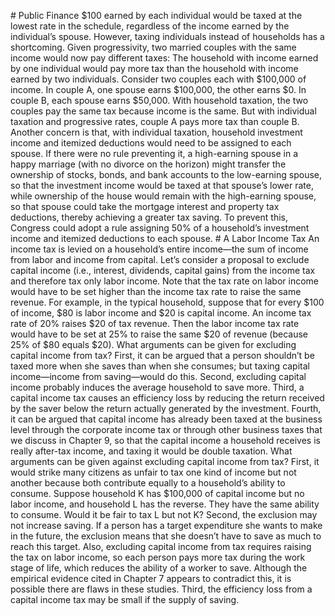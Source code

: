\# Public Finance $100 earned by each individual would be taxed at the lowest rate in the schedule, regardless of the income earned by the individual’s spouse. However, taxing individuals instead of households has a shortcoming. Given progressivity, two married couples with the same income would now pay different taxes: The household with income earned by one individual would pay more tax than the household with income earned by two individuals. Consider two couples each with $100,000 of income. In couple A, one spouse earns $100,000, the other earns $0. In couple B, each spouse earns $50,000. With household taxation, the two couples pay the same tax because income is the same. But with individual taxation and progressive rates, couple A pays more tax than couple B. Another concern is that, with individual taxation, household investment income and itemized deductions would need to be assigned to each spouse. If there were no rule preventing it, a high-earning spouse in a happy marriage (with no divorce on the horizon) might transfer the ownership of stocks, bonds, and bank accounts to the low-earning spouse, so that the investment income would be taxed at that spouse’s lower rate, while ownership of the house would remain with the high-earning spouse, so that spouse could take the mortgage interest and property tax deductions, thereby achieving a greater tax saving. To prevent this, Congress could adopt a rule assigning 50% of a household’s investment income and itemized deductions to each spouse. # A Labor Income Tax An income tax is levied on a household’s entire income—the sum of income from labor and income from capital. Let’s consider a proposal to exclude capital income (i.e., interest, dividends, capital gains) from the income tax and therefore tax only labor income. Note that the tax rate on labor income would have to be set higher than the income tax rate to raise the same revenue. For example, in the typical household, suppose that for every $100 of income, $80 is labor income and $20 is capital income. An income tax rate of 20% raises $20 of tax revenue. Then the labor income tax rate would have to be set at 25% to raise the same $20 of revenue (because 25% of $80 equals $20). What arguments can be given for excluding capital income from tax? First, it can be argued that a person shouldn’t be taxed more when she saves than when she consumes; but taxing capital income—income from saving—would do this. Second, excluding capital income probably induces the average household to save more. Third, a capital income tax causes an efficiency loss by reducing the return received by the saver below the return actually generated by the investment. Fourth, it can be argued that capital income has already been taxed at the business level through the corporate income tax or through other business taxes that we discuss in Chapter 9, so that the capital income a household receives is really after-tax income, and taxing it would be double taxation. What arguments can be given against excluding capital income from tax? First, it would strike many citizens as unfair to tax one kind of income but not another because both contribute equally to a household’s ability to consume. Suppose household K has $100,000 of capital income but no labor income, and household L has the reverse. They have the same ability to consume. Would it be fair to tax L but not K? Second, the exclusion may not increase saving. If a person has a target expenditure she wants to make in the future, the exclusion means that she doesn’t have to save as much to reach this target. Also, excluding capital income from tax requires raising the tax on labor income, so each person pays more tax during the work stage of life, which reduces the ability of a worker to save. Although the empirical evidence cited in Chapter 7 appears to contradict this, it is possible there are flaws in these studies. Third, the efficiency loss from a capital income tax may be small if the supply of saving.